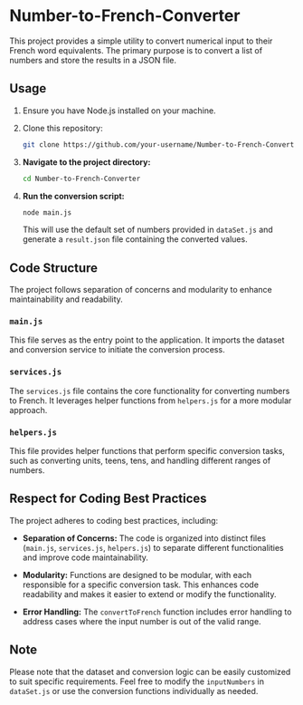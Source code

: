 # Number-to-French-Converter

This project provides a simple utility to convert numerical input to their French word equivalents. The primary purpose is to convert a list of numbers and store the results in a JSON file.

## Usage

1. Ensure you have Node.js installed on your machine.

2. Clone this repository:

   ```bash
   git clone https://github.com/your-username/Number-to-French-Converter.git
   ```

3. **Navigate to the project directory:**

   ```bash
   cd Number-to-French-Converter
   ```

4. **Run the conversion script:**

   ```bash
   node main.js
   ```

   This will use the default set of numbers provided in `dataSet.js` and generate a `result.json` file containing the converted values.

## Code Structure

The project follows separation of concerns and modularity to enhance maintainability and readability.

### `main.js`

This file serves as the entry point to the application. It imports the dataset and conversion service to initiate the conversion process.

### `services.js`

The `services.js` file contains the core functionality for converting numbers to French. It leverages helper functions from `helpers.js` for a more modular approach.

### `helpers.js`

This file provides helper functions that perform specific conversion tasks, such as converting units, teens, tens, and handling different ranges of numbers.

## Respect for Coding Best Practices

The project adheres to coding best practices, including:

- **Separation of Concerns:** The code is organized into distinct files (`main.js`, `services.js`, `helpers.js`) to separate different functionalities and improve code maintainability.

- **Modularity:** Functions are designed to be modular, with each responsible for a specific conversion task. This enhances code readability and makes it easier to extend or modify the functionality.

- **Error Handling:** The `convertToFrench` function includes error handling to address cases where the input number is out of the valid range.

## Note

Please note that the dataset and conversion logic can be easily customized to suit specific requirements. Feel free to modify the `inputNumbers` in `dataSet.js` or use the conversion functions individually as needed.
